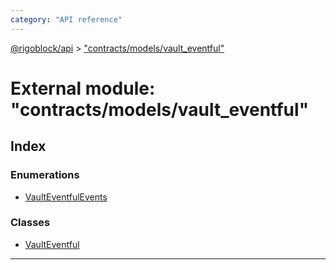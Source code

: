 ```yaml
---
category: "API reference"
---
```



[@rigoblock/api](../1.quick_start.md) > ["contracts/models/vault_eventful"](../modules/_contracts_models_vault_eventful_.md)

# External module: "contracts/models/vault_eventful"

## Index

### Enumerations

* [VaultEventfulEvents](../enums/_contracts_models_vault_eventful_.vaulteventfulevents.md)

### Classes

* [VaultEventful](../classes/_contracts_models_vault_eventful_.vaulteventful.md)

---

